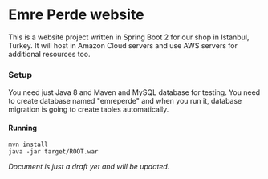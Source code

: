 # Emre Perde website

This is a website project written in Spring Boot 2 for our shop in Istanbul, Turkey. It will host in Amazon Cloud servers and use AWS servers for additional resources too.

### Setup

You need just Java 8 and Maven and MySQL database for testing. You need to create database named "emreperde" and when you run it, database migration is going to create tables automatically.

#### Running

```
mvn install
java -jar target/ROOT.war
```

_Document is just a draft yet and will be updated._